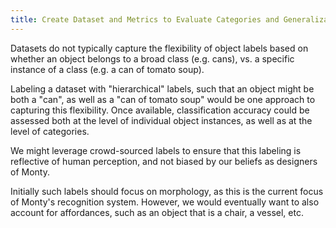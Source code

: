 ```yaml
---
title: Create Dataset and Metrics to Evaluate Categories and Generalization
---
```


Datasets do not typically capture the flexibility of object labels based on whether an object belongs to a broad class (e.g. cans), vs. a specific instance of a class (e.g. a can of tomato soup).

Labeling a dataset with "hierarchical" labels, such that an object might be both a "can", as well as a "can of tomato soup" would be one approach to capturing this flexibility. Once available, classification accuracy could be assessed both at the level of individual object instances, as well as at the level of categories.

We might leverage crowd-sourced labels to ensure that this labeling is reflective of human perception, and not biased by our beliefs as designers of Monty.

Initially such labels should focus on morphology, as this is the current focus of Monty's recognition system. However, we would eventually want to also account for affordances, such as an object that is a chair, a vessel, etc.